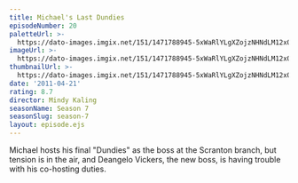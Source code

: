 ```yaml
---
title: Michael's Last Dundies
episodeNumber: 20
paletteUrl: >-
  https://dato-images.imgix.net/151/1471788945-5xWaRlYLgXZojzNHNdLM12x06M7.jpg?auto=enhance&ch=DPR%2CWidth&palette=json
imageUrl: >-
  https://dato-images.imgix.net/151/1471788945-5xWaRlYLgXZojzNHNdLM12x06M7.jpg?auto=compress%2Cformat&ch=DPR%2CWidth&w=500
thumbnailUrl: >-
  https://dato-images.imgix.net/151/1471788945-5xWaRlYLgXZojzNHNdLM12x06M7.jpg?auto=enhance&ch=DPR%2CWidth&fit=crop&fm=jpg&h=280&w=500
date: '2011-04-21'
rating: 8.7
director: Mindy Kaling
seasonName: Season 7
seasonSlug: season-7
layout: episode.ejs
---
```


Michael hosts his final "Dundies" as the boss at the Scranton branch, but tension is in the air, and Deangelo Vickers, the new boss, is having trouble with his co-hosting duties.